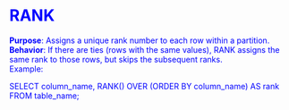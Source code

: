 <H1> RANK </H1>
<B>Purpose</B>: Assigns a unique rank number to each row within a partition.<br>
<B>Behavior</B>: If there are ties (rows with the same values), RANK assigns the same rank to those rows, but skips the subsequent ranks.<br>
Example: <br>
<body text="blue" > <p> SELECT column_name,
       RANK() OVER (ORDER BY column_name) AS rank
FROM table_name;
</p></body>
